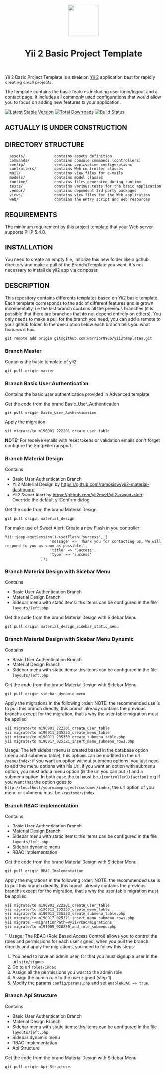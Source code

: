 <p align="center">
    <a href="https://github.com/yiisoft" target="_blank">
        <img src="https://avatars0.githubusercontent.com/u/993323" height="100px">
    </a>
    <h1 align="center">Yii 2 Basic Project Template</h1>
    <br>
</p>

Yii 2 Basic Project Template is a skeleton [Yii 2](http://www.yiiframework.com/) application best for
rapidly creating small projects.

The template contains the basic features including user login/logout and a contact page.
It includes all commonly used configurations that would allow you to focus on adding new
features to your application.

[![Latest Stable Version](https://img.shields.io/packagist/v/yiisoft/yii2-app-basic.svg)](https://packagist.org/packages/yiisoft/yii2-app-basic)
[![Total Downloads](https://img.shields.io/packagist/dt/yiisoft/yii2-app-basic.svg)](https://packagist.org/packages/yiisoft/yii2-app-basic)
[![Build Status](https://travis-ci.org/yiisoft/yii2-app-basic.svg?branch=master)](https://travis-ci.org/yiisoft/yii2-app-basic)

ACTUALLY IS UNDER CONSTRUCTION
-------------------

DIRECTORY STRUCTURE
-------------------

      assets/             contains assets definition
      commands/           contains console commands (controllers)
      config/             contains application configurations
      controllers/        contains Web controller classes
      mail/               contains view files for e-mails
      models/             contains model classes
      runtime/            contains files generated during runtime
      tests/              contains various tests for the basic application
      vendor/             contains dependent 3rd-party packages
      views/              contains view files for the Web application
      web/                contains the entry script and Web resources



REQUIREMENTS
------------

The minimum requirement by this project template that your Web server supports PHP 5.4.0.


INSTALLATION
------------

You need to create an empty file, initialize this new folder like a github directory and make a pull of the Branch/Template you want. it's not necessary to install de yii2 app via composer.

DESCRIPTION
-----------

This repository contains differents templates based on Yii2 basic template. Each template corresponds to the add of different features and is grown incrementally, i.e the last branch contains all the previous branches (it is possible that there are branches that do not depend entirely on others). You only needs to make a pull for the branch you need, you can add a remote to your github folder. In the description below each branch tells you what features it has.

~~~
git remote add origin git@github.com:warrior0986/yii2templates.git
~~~

### Branch Master
Contains the basic template of yii2

~~~
git pull origin master
~~~

### Branch Basic User Authentication
Contains the basic user authentication provided in Advanced template

Get the code from the brand Basic_User_Authentication
~~~
git pull origin Basic_User_Authentication
~~~

Apply the migration
~~~
yii migrate/to m190901_222201_create_user_table
~~~
**NOTE:** 
For receive emails with reset tokens or validation emails don't forget configure the SmtpFileTransport.

### Branch Material Design
Contains

- Basic User Authentication Branch
- Yii2 Material Design by https://github.com/ramosisw/yii2-material-dashboard
- Yii2 Sweet Alert by https://github.com/yii2mod/yii2-sweet-alert: Override the default yiiConfirm dialog

Get the code from the brand Material Design
~~~
git pull origin material_design
~~~

For make use of Sweet Alert: Create a new Flash in you controller:

~~~
Yii::$app->getSession()->setFlash('success', [
                    'message' => 'Thank you for contacting us. We will respond to you as soon as possible.',
                    'title' => 'Success',
                    'type' => 'success'
                ]);
~~~

### Branch Material Design with Sidebar Menu
Contains

- Basic User Authentication Branch
- Material Design Branch
- Sidebar menu with static items: this items can be configured in the file `layouts/left.php`

Get the code from the brand Material Design with Sidebar Menu
~~~
git pull origin material_design_sidebar_static_menu
~~~

### Branch Material Design with Sidebar Menu Dynamic
Contains

- Basic User Authentication Branch
- Material Design Branch
- Sidebar menu with static items: this items can be configured in the file `layouts/left.php`

Get the code from the brand Material Design with Sidebar Menu
~~~
git pull origin sidebar_dynamic_menu
~~~

Apply the migrations in the following order:
NOTE: the recommended use is to pull this branch directly, this branch already contains the previous branchs except for the migration, that is why the user table migration must be applied
~~~
yii migrate/to m190901_222201_create_user_table
yii migrate/to m190911_235253_create_menu_table
yii migrate/to m190911_235333_create_submenu_table.php
yii migrate/to m190917_025321_insert_menu_submenu_rows.php
~~~

Usage:
The left sidebar menu is created based in the database option (menu and submenu table), this options can be modified in the url `/menu/index`; if you want an option without submenu options, you just need to add the menu options with his Url; if you want an option with submenu option, you must add a menu option (in the url you can put `/`) and a submenu option. In both case the url must be `/{controller}/{action}` e.g if you want that the option goes to `http://localhost/yournameproject/customer/index`, the url option of you menu or submenu must be `/customer/index`

### Branch RBAC Implementation
Contains

- Basic User Authentication Branch
- Material Design Branch
- Sidebar menu with static items: this items can be configured in the file `layouts/left.php`
- Sidebar dynamic menu
- RBAC Implementation

Get the code from the brand Material Design with Sidebar Menu
~~~
git pull origin RBAC_Implementation
~~~

Apply the migrations in the following order:
NOTE: the recommended use is to pull this branch directly, this branch already contains the previous branchs except for the migration, that is why the user table migration must be applied
~~~
yii migrate/to m190901_222201_create_user_table
yii migrate/to m190911_235253_create_menu_table
yii migrate/to m190911_235333_create_submenu_table.php
yii migrate/to m190917_025321_insert_menu_submenu_rows.php
yii migrate --migrationPath=@yii/rbac/migrations
yii migrate/to m191009_020850_add_role_submenu.php
~~~
``
Usage:
The RBAC (Role Based Access Control) allows you to control the roles and permissions for each user signed, when you pull the branch directly and apply the migrations, you need to follow this steps:
1. You need to have an admin user, for that you must signup a user in the url `site/signup`
2. Go to url `roles/index`
3. Assign all the permissions you want to the admin role
4. Assign the admin role to the user signed (step 1)
5. Modify the params `config/params.php` and set `enableRBAC => true`.

### Branch Api Structure
Contains

- Basic User Authentication Branch
- Material Design Branch
- Sidebar menu with static items: this items can be configured in the file `layouts/left.php`
- Sidebar dynamic menu
- RBAC Implementation
- Api Structure

Get the code from the brand Material Design with Sidebar Menu
~~~
git pull origin Api_Structure
~~~

<!-- 
If you do not have [Composer](http://getcomposer.org/), you may install it by following the instructions
at [getcomposer.org](http://getcomposer.org/doc/00-intro.md#installation-nix).

You can then install this project template using the following command:

~~~
composer create-project --prefer-dist yiisoft/yii2-app-basic basic
~~~

Now you should be able to access the application through the following URL, assuming `basic` is the directory
directly under the Web root.

~~~
http://localhost/basic/web/
~~~

### Install from an Archive File

Extract the archive file downloaded from [yiiframework.com](http://www.yiiframework.com/download/) to
a directory named `basic` that is directly under the Web root.

Set cookie validation key in `config/web.php` file to some random secret string:

```php
'request' => [
    // !!! insert a secret key in the following (if it is empty) - this is required by cookie validation
    'cookieValidationKey' => '<secret random string goes here>',
],
```

You can then access the application through the following URL:

~~~
http://localhost/basic/web/
~~~


### Install with Docker

Update your vendor packages

    docker-compose run --rm php composer update --prefer-dist
    
Run the installation triggers (creating cookie validation code)

    docker-compose run --rm php composer install    
    
Start the container

    docker-compose up -d
    
You can then access the application through the following URL:

    http://127.0.0.1:8000

**NOTES:** 
- Minimum required Docker engine version `17.04` for development (see [Performance tuning for volume mounts](https://docs.docker.com/docker-for-mac/osxfs-caching/))
- The default configuration uses a host-volume in your home directory `.docker-composer` for composer caches


CONFIGURATION
-------------

### Database

Edit the file `config/db.php` with real data, for example:

```php
return [
    'class' => 'yii\db\Connection',
    'dsn' => 'mysql:host=localhost;dbname=yii2basic',
    'username' => 'root',
    'password' => '1234',
    'charset' => 'utf8',
];
```

**NOTES:**
- Yii won't create the database for you, this has to be done manually before you can access it.
- Check and edit the other files in the `config/` directory to customize your application as required.
- Refer to the README in the `tests` directory for information specific to basic application tests.


TESTING
-------

Tests are located in `tests` directory. They are developed with [Codeception PHP Testing Framework](http://codeception.com/).
By default there are 3 test suites:

- `unit`
- `functional`
- `acceptance`

Tests can be executed by running

```
vendor/bin/codecept run
```

The command above will execute unit and functional tests. Unit tests are testing the system components, while functional
tests are for testing user interaction. Acceptance tests are disabled by default as they require additional setup since
they perform testing in real browser. 


### Running  acceptance tests

To execute acceptance tests do the following:  

1. Rename `tests/acceptance.suite.yml.example` to `tests/acceptance.suite.yml` to enable suite configuration

2. Replace `codeception/base` package in `composer.json` with `codeception/codeception` to install full featured
   version of Codeception

3. Update dependencies with Composer 

    ```
    composer update  
    ```

4. Download [Selenium Server](http://www.seleniumhq.org/download/) and launch it:

    ```
    java -jar ~/selenium-server-standalone-x.xx.x.jar
    ```

    In case of using Selenium Server 3.0 with Firefox browser since v48 or Google Chrome since v53 you must download [GeckoDriver](https://github.com/mozilla/geckodriver/releases) or [ChromeDriver](https://sites.google.com/a/chromium.org/chromedriver/downloads) and launch Selenium with it:

    ```
    # for Firefox
    java -jar -Dwebdriver.gecko.driver=~/geckodriver ~/selenium-server-standalone-3.xx.x.jar
    
    # for Google Chrome
    java -jar -Dwebdriver.chrome.driver=~/chromedriver ~/selenium-server-standalone-3.xx.x.jar
    ``` 
    
    As an alternative way you can use already configured Docker container with older versions of Selenium and Firefox:
    
    ```
    docker run --net=host selenium/standalone-firefox:2.53.0
    ```

5. (Optional) Create `yii2_basic_tests` database and update it by applying migrations if you have them.

   ```
   tests/bin/yii migrate
   ```

   The database configuration can be found at `config/test_db.php`.


6. Start web server:

    ```
    tests/bin/yii serve
    ```

7. Now you can run all available tests

   ```
   # run all available tests
   vendor/bin/codecept run

   # run acceptance tests
   vendor/bin/codecept run acceptance

   # run only unit and functional tests
   vendor/bin/codecept run unit,functional
   ```

### Code coverage support

By default, code coverage is disabled in `codeception.yml` configuration file, you should uncomment needed rows to be able
to collect code coverage. You can run your tests and collect coverage with the following command:

```
#collect coverage for all tests
vendor/bin/codecept run -- --coverage-html --coverage-xml

#collect coverage only for unit tests
vendor/bin/codecept run unit -- --coverage-html --coverage-xml

#collect coverage for unit and functional tests
vendor/bin/codecept run functional,unit -- --coverage-html --coverage-xml
```

You can see code coverage output under the `tests/_output` directory. -->
